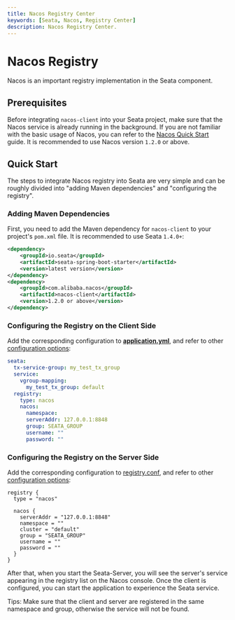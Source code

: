 ```yaml
---
title: Nacos Registry Center
keywords: [Seata, Nacos, Registry Center]
description: Nacos Registry Center.
---
```


# Nacos Registry

Nacos is an important registry implementation in the Seata component.

## Prerequisites

Before integrating `nacos-client` into your Seata project, make sure that the Nacos service is already running in the background. If you are not familiar with the basic usage of Nacos, you can refer to the [Nacos Quick Start](https://nacos.io/en-us/docs/quick-start.html) guide. It is recommended to use Nacos version `1.2.0` or above.

## Quick Start

The steps to integrate Nacos registry into Seata are very simple and can be roughly divided into "adding Maven dependencies" and "configuring the registry".

### Adding Maven Dependencies

First, you need to add the Maven dependency for `nacos-client` to your project's `pom.xml` file. It is recommended to use Seata `1.4.0+`:

```xml
<dependency>
    <groupId>io.seata</groupId>
    <artifactId>seata-spring-boot-starter</artifactId>
    <version>latest version</version>
</dependency>
<dependency>
    <groupId>com.alibaba.nacos</groupId>
    <artifactId>nacos-client</artifactId>
    <version>1.2.0 or above</version>
</dependency>
```

### Configuring the Registry on the Client Side

Add the corresponding configuration to [**application.yml**](https://github.com/apache/incubator-seata/blob/develop/script/client/spring/application.yml), and refer to other [configuration options](https://github.com/apache/incubator-seata/tree/develop/script/client):

```yaml
seata:
  tx-service-group: my_test_tx_group
  service:
    vgroup-mapping:
      my_test_tx_group: default
  registry:
    type: nacos
    nacos:
      namespace:
      serverAddr: 127.0.0.1:8848
      group: SEATA_GROUP
      username: ""
      password: ""
```

### Configuring the Registry on the Server Side

Add the corresponding configuration to [registry.conf](https://github.com/apache/incubator-seata/blob/develop/script/server/config/registry.conf), and refer to other [configuration options](https://github.com/apache/incubator-seata/tree/develop/script/server):

```
registry {
  type = "nacos"

  nacos {
    serverAddr = "127.0.0.1:8848"
    namespace = ""
    cluster = "default"
    group = "SEATA_GROUP"
    username = ""
    password = ""
  }
}

```

After that, when you start the Seata-Server, you will see the server's service appearing in the registry list on the Nacos console. Once the client is configured, you can start the application to experience the Seata service.

Tips: Make sure that the client and server are registered in the same namespace and group, otherwise the service will not be found.